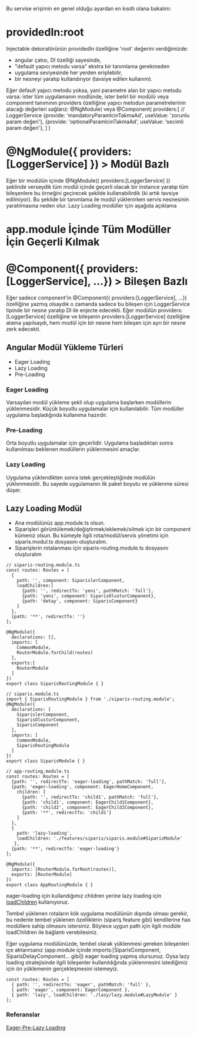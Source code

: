 Bu servise erişimin en genel olduğu ayardan en kısıtlı olana bakalım:

# providedIn:root
Injectable dekoratörünün providedIn özelliğine 'root' değerini verdiğimizde:
- angular çatısı, DI özelliği sayesinde,
- "default yapıcı metodu varsa" ekstra bir tanımlama gerekmeden
- uygulama seviyesinde her yerden erişilebilir, 
- bir nesneyi yaratıp
kullandırıyor (tavsiye edilen kullanım).
 
Eğer default yapıcı metodu yoksa, yani parametre alan bir yapıcı metodu varsa:
ister tüm uygulamanın modlünde, ister belirl bir modülü veya component tanımının
providers özelliğine yapıcı metodun parametrelerinin alacağı değerleri sağlarız:
@NgModule(  veya @Component(
  providers:[
    // LoggerService
    {provide: 'mandatoryParamIcinTakmaAd', useValue: 'zorunlu param değeri'}, 
    {provide: 'optionalParamIcinTakmaAd', useValue: 'secimli param değeri'}, 
  ]
)

# @NgModule({ providers:[LoggerService] }) > Modül Bazlı
Eğer bir modülün içinde @NgModule({ providers:[LoggerService] }) şeklinde verseydik 
tüm modül içinde geçerli olacak bir instance yaratıp tüm bileşenlere
bu örneğini geçirecek şekilde kullanabilirdik (ki artık tavsiye edilmiyor).
Bu şekilde bir tanımlama ile modül yüklenirken servis nesnesinin yaratılmasına neden olur.
Lazy Loading modüller için aşağıda açıklama 


# app.module İçinde Tüm Modüller İçin Geçerli Kılmak


# @Component({ providers:[LoggerService], ...}) > Bileşen Bazlı
Eğer sadece component'in @Component({ providers:[LoggerService], ...}) özelliğine
yazmış olsaydık o zamanda sadece bu bileşen için LoggerService tipinde bir nesne 
yaratıp DI ile enjecte edecekti.
Eğer modülün providers:[LoggerService] özelliğine ve bileşenin 
providers:[LoggerService] özelliğine atama yapılsaydı, hem modül için bir nesne 
hem bileşen için ayrı bir nesne zerk edecekti.

## Angular Modül Yükleme Türleri
- Eager Loading
- Lazy Loading
- Pre-Loading

### Eager Loading
Varsayılan modül yükleme şekli olup uygulama başlarken modüllerin yüklenmesidir. Küçük boyutlu uygulamalar için kullanılabilir. Tüm modüller uygulama başladığında kullanıma hazırdır.

### Pre-Loading
Orta boyutlu uygulamalar için geçerlidir. Uygulama başladıktan sonra kullanılması beklenen modüllerin yüklenmesini amaçlar.

### Lazy Loading
Uygulama yüklendikten sonra istek gerçekleştiğinde modülün yüklenmesidir. Bu sayede uygulamanın ilk paket boyutu ve yüklenme süresi düşer.

## Lazy Loading Modül
* Ana modülünüz app.module.ts olsun. 
* Siparişleri görüntülemek/değiştirmek/eklemek/silmek için bir component kümeniz olsun. Bu kümeyle ilgili rota/modül/servis yönetimi için siparis.modul.ts dosyasını oluşturalım.
* Siparişlerin rotalanması için siparis-routing.module.ts dosyasını oluşturalım
```
// siparis-routing.module.ts
const routes: Routes = [
  {
    path: '', component: SiparislerComponent, 
    loadChildren:[
      {path: '', redirectTo: 'yeni', pathMatch: 'full'},
      {path: 'yeni', component: SiparisOlusturComponent},
      {path: 'detay', component: SiparisComponent}
    ]
  },
  {path: '**', redirectTo: ''}
];

@NgModule({
  declarations: [],
  imports: [
    CommonModule,
    RouterModule.forChild(routes)
  ],
  exports:[
    RouterModule
  ]
})
export class SiparisRoutingModule { }
```

```
// siparis.module.ts
import { SiparisRoutingModule } from './siparis-routing.module';
@NgModule({
  declarations: [
    SiparislerComponent,
    SiparisOlusturComponent, 
    SiparisComponent
  ],
  imports: [
    CommonModule,
    SiparisRoutingModule
  ]
})
export class SiparisModule { }
```

```
// app-routing.module.ts
const routes: Routes = [
  {path: '', redirectTo: 'eager-loading', pathMatch: 'full'},
  {path: 'eager-loading', component: EagerHomeComponent, 
    children: [
      {path: '', redirectTo: 'child1', pathMatch: 'full'},
      {path: 'child1', component: EagerChild1Component},
      {path: 'child2', component: EagerChild2Component},
      {path: '**', redirectTo: 'child1'}
    ]
  },
  {
    path: 'lazy-loading',
    loadChildren: './features/siparis/siparis.module#SiparisModule'
   },
  {path: '**', redirectTo: 'eager-loading'}
];

@NgModule({
  imports: [RouterModule.forRoot(routes)],
  exports: [RouterModule]
})
export class AppRoutingModule { }
```

eager-loading için kullandığımız children yerine lazy loading için [loadChildren](https://angular.io/api/router/Route#lazy-loading) kullanıyoruz.

Tembel yüklenen rotaların kök uygulama modülünün dışında olması gerekir, bu nedenle tembel yüklenen özelliklerin (sipariş feature gibi) kendilerine has modüllere sahip olmasını istersiniz. Böylece uygun path için ilgili modüle loadChildren ile bağlantı verebilesiniz. 

Eğer uygulama modülünüzde, tembel olarak yüklenmesi gereken bileşenleri içe aktarırsanız (app.module içinde imports:[SiparisComponent, SiparisDetayComponent... gibi]) eager loading yapmış olursunuz. Oysa lazy loading stratejisinde ilgili bileşenler kullanıldığında yüklenmesini istediğimiz için ön yüklemenin gerçekleşmesini istemeyiz. 
```
const routes: Routes = [
  { path: '', redirectTo: 'eager', pathMatch: 'full' },
  { path: 'eager', component: EagerComponent },
  { path: 'lazy', loadChildren: './lazy/lazy.module#LazyModule' }
];
```

### Referanslar
[Eager-Pre-Lazy Loading](https://medium.com/@lifei.8886196/eager-loading-lazy-loading-and-pre-loading-in-angular-2-what-when-and-how-798bd107090c)
